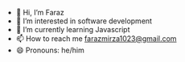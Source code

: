 - 👋 Hi, I’m Faraz
- 👀 I’m interested in software development 
- 🌱 I’m currently learning Javascript
- 📫 How to reach me farazmirza1023@gmail.com
- 😄 Pronouns: he/him

<!---
code-with-faraz/code-with-faraz is a ✨ special ✨ repository because its `README.md` (this file) appears on your GitHub profile.
You can click the Preview link to take a look at your changes.
--->
